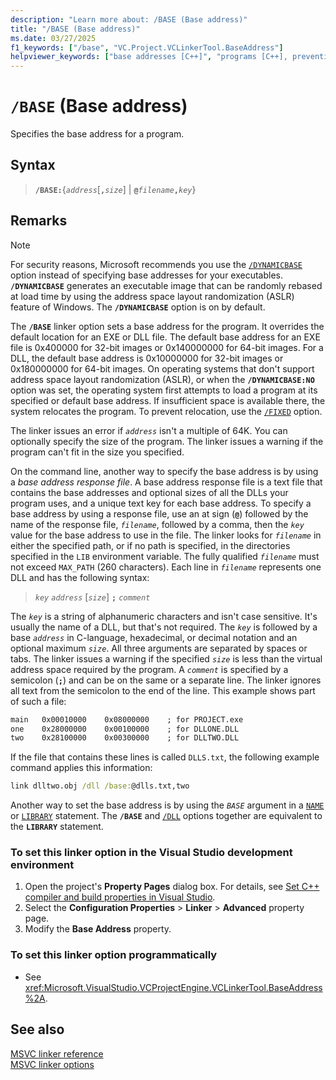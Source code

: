 ```yaml
---
description: "Learn more about: /BASE (Base address)"
title: "/BASE (Base address)"
ms.date: 03/27/2025
f1_keywords: ["/base", "VC.Project.VCLinkerTool.BaseAddress"]
helpviewer_keywords: ["base addresses [C++]", "programs [C++], preventing relocation", "semicolon [C++], specifier", "-BASE linker option", "key address size", "environment variables [C++], LIB", "programs [C++], base address", "LIB environment variable", "BASE linker option", "DLLs [C++], linking", "/BASE linker option", "@ symbol for base address", "executable files [C++], base address", "at sign symbol for base address"]
---
```

# `/BASE` (Base address)

Specifies the base address for a program.

## Syntax

> **`/BASE:`**{*`address`*[**`,`***`size`*] | **`@`***`filename`***`,`***`key`*}

## Remarks

> [!NOTE]
> For security reasons, Microsoft recommends you use the [`/DYNAMICBASE`](dynamicbase-use-address-space-layout-randomization.md) option instead of specifying base addresses for your executables. **`/DYNAMICBASE`** generates an executable image that can be randomly rebased at load time by using the address space layout randomization (ASLR) feature of Windows. The **`/DYNAMICBASE`** option is on by default.

The **`/BASE`** linker option sets a base address for the program. It overrides the default location for an EXE or DLL file. The default base address for an EXE file is 0x400000 for 32-bit images or 0x140000000 for 64-bit images. For a DLL, the default base address is 0x10000000 for 32-bit images or 0x180000000 for 64-bit images. On operating systems that don't support address space layout randomization (ASLR), or when the **`/DYNAMICBASE:NO`** option was set, the operating system first attempts to load a program at its specified or default base address. If insufficient space is available there, the system relocates the program. To prevent relocation, use the [`/FIXED`](fixed-fixed-base-address.md) option.

The linker issues an error if *`address`* isn't a multiple of 64K. You can optionally specify the size of the program. The linker issues a warning if the program can't fit in the size you specified.

On the command line, another way to specify the base address is by using a *base address response file*. A base address response file is a text file that contains the base addresses and optional sizes of all the DLLs your program uses, and a unique text key for each base address. To specify a base address by using a response file, use an at sign (**`@`**) followed by the name of the response file, *`filename`*, followed by a comma, then the *`key`* value for the base address to use in the file. The linker looks for *`filename`* in either the specified path, or if no path is specified, in the directories specified in the `LIB` environment variable. The fully qualified *`filename`* must not exceed `MAX_PATH` (260 characters). Each line in *`filename`* represents one DLL and has the following syntax:

> *`key`* *`address`* \[*`size`*] **`;`** *`comment`*

The *`key`* is a string of alphanumeric characters and isn't case sensitive. It's usually the name of a DLL, but that's not required. The *`key`* is followed by a base *`address`* in C-language, hexadecimal, or decimal notation and an optional maximum *`size`*. All three arguments are separated by spaces or tabs. The linker issues a warning if the specified *`size`* is less than the virtual address space required by the program. A *`comment`* is specified by a semicolon (**`;`**) and can be on the same or a separate line. The linker ignores all text from the semicolon to the end of the line. This example shows part of such a file:

```txt
main   0x00010000    0x08000000    ; for PROJECT.exe
one    0x28000000    0x00100000    ; for DLLONE.DLL
two    0x28100000    0x00300000    ; for DLLTWO.DLL
```

If the file that contains these lines is called `DLLS.txt`, the following example command applies this information:

```cmd
link dlltwo.obj /dll /base:@dlls.txt,two
```

Another way to set the base address is by using the *`BASE`* argument in a [`NAME`](name-c-cpp.md) or [`LIBRARY`](library.md) statement. The **`/BASE`** and [`/DLL`](dll-build-a-dll.md) options together are equivalent to the **`LIBRARY`** statement.

### To set this linker option in the Visual Studio development environment

1. Open the project's **Property Pages** dialog box. For details, see [Set C++ compiler and build properties in Visual Studio](../working-with-project-properties.md).
1. Select the **Configuration Properties** > **Linker** > **Advanced** property page.
1. Modify the **Base Address** property.

### To set this linker option programmatically

- See <xref:Microsoft.VisualStudio.VCProjectEngine.VCLinkerTool.BaseAddress%2A>.

## See also

[MSVC linker reference](linking.md)\
[MSVC linker options](linker-options.md)
